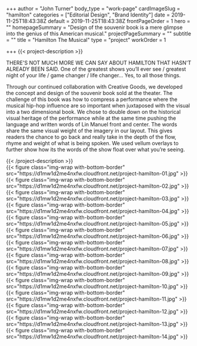 +++
author = "John Turner"
body_type = "work-page"
cardImageSlug = "hamilton"
categories = ["Editorial Design", "Brand Identity"]
date = 2019-11-25T18:43:38Z
default = 2019-11-25T18:43:38Z
frontPageOrder = 1
hero = ""
homepageSummary = "Design of the souvenir book is a mere glimpse into the genius of this American musical."
projectPageSummary = ""
subtitle = ""
title = "Hamilton The Musical"
type = "project"
workOrder = 1

+++
{{< project-description >}}
<p>THERE'S NOT MUCH MORE WE CAN SAY ABOUT HAMILTON THAT HASN'T ALREADY BEEN SAID. One of the greatest shows you’ll ever see / greatest night of your life / game changer / life changer… Yes, to all those things.</p>
<p>Through our continued collaboration with Creative Goods, we developed the concept and design of the souvenir book sold at the theater. The challenge of this book was how to compress a performance where the musical hip-hop influence are so important when juxtaposed with the visual into a two dimensional book. We chose to double down on the historical visual heritage of the performance while at the same time pushing the language and written words of Lin Manuel front and center. The words share the same visual weight of the imagery in our layout. This gives readers the chance to go back and really take in the depth of the flow, rhyme and weight of what is being spoken. We used vellum overlays to further show how its the words of the show float over what you’re seeing.</p>
{{< /project-description >}}

<div class="project-item">
{{< figure class="img-wrap with-bottom-border" src="https://d1mw1d2me4nxfw.cloudfront.net/project-hamilton-01.jpg" >}}
{{< figure class="img-wrap with-bottom-border" src="https://d1mw1d2me4nxfw.cloudfront.net/project-hamilton-02.jpg" >}}
{{< figure class="img-wrap with-bottom-border" src="https://d1mw1d2me4nxfw.cloudfront.net/project-hamilton-03.jpg" >}}
{{< figure class="img-wrap with-bottom-border" src="https://d1mw1d2me4nxfw.cloudfront.net/project-hamilton-04.jpg" >}}
{{< figure class="img-wrap with-bottom-border" src="https://d1mw1d2me4nxfw.cloudfront.net/project-hamilton-05.jpg" >}}
{{< figure class="img-wrap with-bottom-border" src="https://d1mw1d2me4nxfw.cloudfront.net/project-hamilton-06.jpg" >}}
{{< figure class="img-wrap with-bottom-border" src="https://d1mw1d2me4nxfw.cloudfront.net/project-hamilton-07.jpg" >}}
{{< figure class="img-wrap with-bottom-border" src="https://d1mw1d2me4nxfw.cloudfront.net/project-hamilton-08.jpg" >}}
{{< figure class="img-wrap with-bottom-border" src="https://d1mw1d2me4nxfw.cloudfront.net/project-hamilton-09.jpg" >}}
{{< figure class="img-wrap with-bottom-border" src="https://d1mw1d2me4nxfw.cloudfront.net/project-hamilton-10.jpg" >}}
{{< figure class="img-wrap with-bottom-border" src="https://d1mw1d2me4nxfw.cloudfront.net/project-hamilton-11.jpg" >}}
{{< figure class="img-wrap with-bottom-border" src="https://d1mw1d2me4nxfw.cloudfront.net/project-hamilton-12.jpg" >}}
{{< figure class="img-wrap with-bottom-border" src="https://d1mw1d2me4nxfw.cloudfront.net/project-hamilton-13.jpg" >}}
{{< figure class="img-wrap with-bottom-border" src="https://d1mw1d2me4nxfw.cloudfront.net/project-hamilton-14.jpg" >}}
</div>